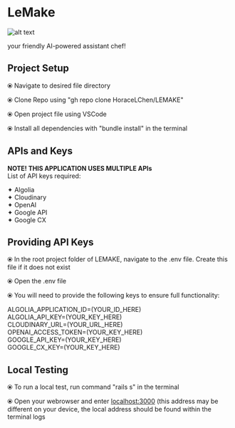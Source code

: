 <H1>LeMake</H1>

![alt text](http://url/to/[img.png](https://static.wixstatic.com/media/450e54_99123944237748e2880f073f1b2ee261~mv2.png/v1/fill/w_446,h_854,al_c,q_90,usm_0.66_1.00_0.01,enc_auto/450e54_99123944237748e2880f073f1b2ee261~mv2.png))
<p>your friendly AI-powered assistant chef!</p>

<h2>Project Setup</h2>
<p>
 ⦿ Navigate to desired file directory </br>
 
 ⦿ Clone Repo using "gh repo clone HoraceLChen/LEMAKE" </br>

 ⦿ Open project file using VSCode </br>
 
 ⦿ Install all dependencies with "bundle install" in the terminal </br>
</p>

<h2>APIs and Keys</h2>
<p>
 <strong>NOTE! THIS APPLICATION USES MULTIPLE APIs </strong></br>
 List of API keys required:
 
 ✦ Algolia <br> 
 ✦ Cloudinary <br> 
 ✦ OpenAI <br> 
 ✦ Google API <br> 
 ✦ Google CX <br> 

<h2>Providing API Keys</h2>

 ⦿ In the root project folder of LEMAKE, navigate to the .env file. Create this file if it does not exist </br>

 ⦿ Open the .env file </br>
 
 ⦿ You will need to provide the following keys to ensure full functionality: </br>
 
ALGOLIA_APPLICATION_ID=(YOUR_ID_HERE)</br>
ALGOLIA_API_KEY=(YOUR_KEY_HERE)</br>
CLOUDINARY_URL=(YOUR_URL_HERE)</br>
OPENAI_ACCESS_TOKEN=(YOUR_KEY_HERE)</br>
GOOGLE_API_KEY=(YOUR_KEY_HERE)</br>
GOOGLE_CX_KEY=(YOUR_KEY_HERE)</br>
</p>

<h2>Local Testing</h2>

 ⦿ To run a local test, run command "rails s" in the terminal </br>

 ⦿ Open your webrowser and enter [localhost:3000](http://localhost:3000/) (this address may be different on your device, the local address should be found within the terminal logs </br>
</p>
